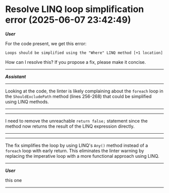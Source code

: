 <!-- Generated by SpecStory -->

# Resolve LINQ loop simplification error (2025-06-07 23:42:49)

_**User**_

For the code present, we get this error:
```
Loops should be simplified using the "Where" LINQ method [+1 location]
```
How can I resolve this? If you propose a fix, please make it concise.

---

_**Assistant**_



---

Looking at the code, the linter is likely complaining about the `foreach` loop in the `ShouldExcludePath` method (lines 256-268) that could be simplified using LINQ methods.

---



---

I need to remove the unreachable `return false;` statement since the method now returns the result of the LINQ expression directly.

---



---

The fix simplifies the loop by using LINQ's `Any()` method instead of a `foreach` loop with early return. This eliminates the linter warning by replacing the imperative loop with a more functional approach using LINQ.

---

_**User**_

this one

---

